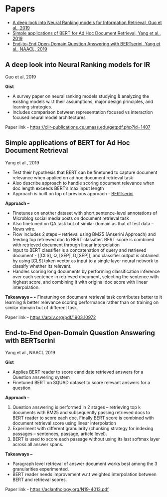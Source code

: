 # Papers
* [A deep look into Neural Ranking models for Information Retrieval, Guo et al., 2019](#a-deep-look-into-neural-ranking-models-for-ir)
* [Simple applications of BERT for Ad Hoc Document Retrieval, Yang et al., 2019](#simple-applications-of-bert-for-ad-hoc-document-retrieval)
* [End-to-End Open-Domain Question Answering with BERTserini, Yang et al., NAACL, 2019](#end-to-end-open-domain-question-answering-with-bertserini)


## A deep look into Neural Ranking models for IR 
Guo et al, 2019

**Gist**
* A survey paper on neural ranking models studying & analyzing the existing models w.r.t their assumptions, major design principles, and learning strategies.
* Includes comparison between representation focused vs interaction focused neural model architectures

Paper link - https://ciir-publications.cs.umass.edu/getpdf.php?id=1407

## Simple applications of BERT for Ad Hoc Document Retrieval

Yang et al., 2019

* Test their hypothesis that BERT can be finetuned to capture document relevance when applied on ad hoc document retrieval task
* Also describe approach to handle scoring document relevance when doc length exceeds BERT’s max input length
* Approach is built on top of previous approach - [BERTserini](#end-to-end-open-domain-question-answering-with-bertserini)

**Approach –**
* Finetunes on another dataset with short sentence-level annotations of Microblog social media posts on document retrieval task
* Also finetuned on QA task but of similar domain as that of test data – News wire.
* Flow includes 2 steps – retrieval using BM25 (Anserini Approach) and feeding top retrieved doc to BERT classifier. BERT score is combined with retrieved document through linear interpolation
* Input to BERT classifier is a concatenation of query and retrieved document - [[CLS], Q, [SEP], D,[SEP]], and classifier output is obtained by using [CLS] token vector as input to a single layer neural network to classify whether its relevant.
* Handles scoring long documents by performing classification inference over each sentence in retrieved document, selecting the sentence with highest score, and combining it with original doc score with linear interpolation.

**Takeaways –**
•	Finetuning on document retrieval task contributes better to it learning & better relevance scoring performance rather than on training on similar domain but of different task.

Paper link - https://arxiv.org/pdf/1903.10972

## End-to-End Open-Domain Question Answering with BERTserini

Yang et al., NAACL 2019

**Gist** 
* Applies BERT reader to score candidate retrieved answers for a Question answering system
* Finetuned BERT on SQUAD dataset to score relevant answers for a question

**Approach –**
1.	Question answering is performed in 2 stages – retrieving top k documents with BM25 and subsequently passing retrieved docs to BERT reader to score each doc. Finally BERT score is combined with document retrieval score using linear interpolation
2.	Experiment with different granularity (chunking strategy for indexing passages – sentences, passage, article level).
3.	BERT is used to score each passage without using its last softmax layer across all answer spans.

**Takeaways –** 
* Paragraph level retrieval of answer document works best among the 3 granularities experimented.
* BERT reader needs improvement w.r.t weighted interpolation between BERT and retrieval scores.

Paper link - https://aclanthology.org/N19-4013.pdf
